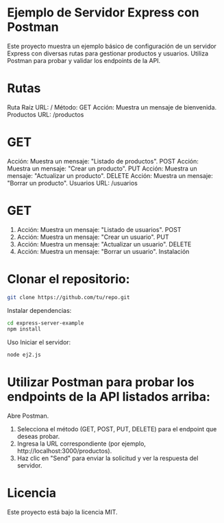 # Ejemplo de Servidor Express con Postman
Este proyecto muestra un ejemplo básico de configuración de un servidor Express con diversas rutas para gestionar productos y usuarios. Utiliza Postman para probar y validar los endpoints de la API.

# Rutas
Ruta Raíz
URL: /
Método: GET
Acción: Muestra un mensaje de bienvenida.
Productos
URL: /productos

# GET
Acción: Muestra un mensaje: "Listado de productos".
POST
Acción: Muestra un mensaje: "Crear un producto".
PUT
Acción: Muestra un mensaje: "Actualizar un producto".
DELETE
Acción: Muestra un mensaje: "Borrar un producto".
Usuarios
URL: /usuarios

# GET
1. Acción: Muestra un mensaje: "Listado de usuarios".
POST
2. Acción: Muestra un mensaje: "Crear un usuario".
PUT
3. Acción: Muestra un mensaje: "Actualizar un usuario".
DELETE
4. Acción: Muestra un mensaje: "Borrar un usuario".
Instalación

# Clonar el repositorio:

````bash
git clone https://github.com/tu/repo.git
````
Instalar dependencias:

```` bash
cd express-server-example
npm install
````
Uso
Iniciar el servidor:

```` bash
node ej2.js
 ````
# Utilizar Postman para probar los endpoints de la API listados arriba:

Abre Postman.
1. Selecciona el método (GET, POST, PUT, DELETE) para el endpoint que deseas probar.
2. Ingresa la URL correspondiente (por ejemplo, http://localhost:3000/productos).
3. Haz clic en "Send" para enviar la solicitud y ver la respuesta del servidor.

# Licencia
Este proyecto está bajo la licencia MIT.
